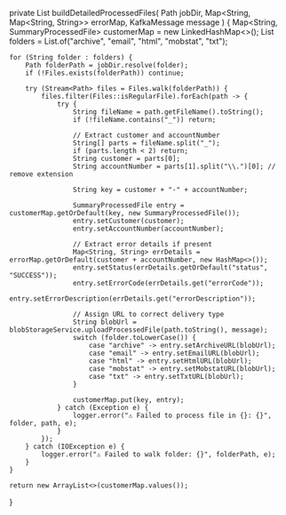 private List<SummaryProcessedFile> buildDetailedProcessedFiles(
        Path jobDir,
        Map<String, Map<String, String>> errorMap,
        KafkaMessage message
) {
    Map<String, SummaryProcessedFile> customerMap = new LinkedHashMap<>();
    List<String> folders = List.of("archive", "email", "html", "mobstat", "txt");

    for (String folder : folders) {
        Path folderPath = jobDir.resolve(folder);
        if (!Files.exists(folderPath)) continue;

        try (Stream<Path> files = Files.walk(folderPath)) {
            files.filter(Files::isRegularFile).forEach(path -> {
                try {
                    String fileName = path.getFileName().toString();
                    if (!fileName.contains("_")) return;

                    // Extract customer and accountNumber
                    String[] parts = fileName.split("_");
                    if (parts.length < 2) return;
                    String customer = parts[0];
                    String accountNumber = parts[1].split("\\.")[0]; // remove extension

                    String key = customer + "-" + accountNumber;

                    SummaryProcessedFile entry = customerMap.getOrDefault(key, new SummaryProcessedFile());
                    entry.setCustomer(customer);
                    entry.setAccountNumber(accountNumber);

                    // Extract error details if present
                    Map<String, String> errDetails = errorMap.getOrDefault(customer + accountNumber, new HashMap<>());
                    entry.setStatus(errDetails.getOrDefault("status", "SUCCESS"));
                    entry.setErrorCode(errDetails.get("errorCode"));
                    entry.setErrorDescription(errDetails.get("errorDescription"));

                    // Assign URL to correct delivery type
                    String blobUrl = blobStorageService.uploadProcessedFile(path.toString(), message);
                    switch (folder.toLowerCase()) {
                        case "archive" -> entry.setArchiveURL(blobUrl);
                        case "email" -> entry.setEmailURL(blobUrl);
                        case "html" -> entry.setHtmlURL(blobUrl);
                        case "mobstat" -> entry.setMobstatURL(blobUrl);
                        case "txt" -> entry.setTxtURL(blobUrl);
                    }

                    customerMap.put(key, entry);
                } catch (Exception e) {
                    logger.error("⚠️ Failed to process file in {}: {}", folder, path, e);
                }
            });
        } catch (IOException e) {
            logger.error("⚠️ Failed to walk folder: {}", folderPath, e);
        }
    }

    return new ArrayList<>(customerMap.values());
}
